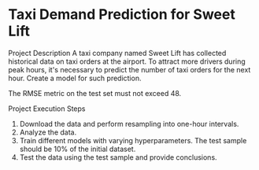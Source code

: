 # Taxi Demand Prediction for Sweet Lift
Project Description
A taxi company named Sweet Lift has collected historical data on taxi orders at the airport. To attract more drivers during peak hours, it's necessary to predict the number of taxi orders for the next hour. Create a model for such prediction.

The RMSE metric on the test set must not exceed 48.

Project Execution Steps
1. Download the data and perform resampling into one-hour intervals.
2. Analyze the data.
3. Train different models with varying hyperparameters. The test sample should be 10% of the initial dataset.
4. Test the data using the test sample and provide conclusions.
